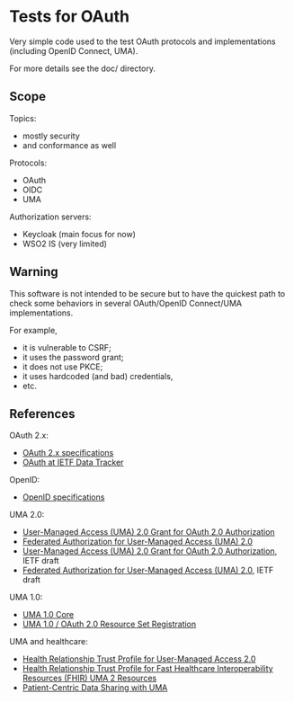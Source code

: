# Tests for OAuth

Very simple code used to the test OAuth protocols and implementations
(including OpenID Connect, UMA).

For more details see the doc/ directory.

## Scope

Topics:

* mostly security
* and conformance as well

Protocols:

* OAuth
* OIDC
* UMA

Authorization servers:

* Keycloak (main focus for now)
* WSO2 IS (very limited)

## Warning

This software is not intended to be secure but to have the quickest path to check some behaviors
in several OAuth/OpenID Connect/UMA implementations.

For example,

* it is vulnerable to CSRF;
* it uses the password grant;
* it does not use PKCE;
* it uses hardcoded (and bad) credentials,
* etc.

## References

OAuth 2.x:

* [OAuth 2.x specifications](https://oauth.net/2/)
* [OAuth at IETF Data Tracker](https://datatracker.ietf.org/wg/oauth/documents/)

OpenID:

* [OpenID specifications](https://openid.net/developers/specs/)

UMA 2.0:

* [User-Managed Access (UMA) 2.0 Grant for OAuth 2.0 Authorization](https://docs.kantarainitiative.org/uma/wg/rec-oauth-uma-grant-2.0.html)
* [Federated Authorization for User-Managed Access (UMA) 2.0](https://docs.kantarainitiative.org/uma/wg/rec-oauth-uma-federated-authz-2.0.html)
* [User-Managed Access (UMA) 2.0 Grant for OAuth 2.0 Authorization](https://datatracker.ietf.org/doc/html/draft-maler-oauth-umagrant-00), IETF draft
* [Federated Authorization for User-Managed Access (UMA) 2.0](https://datatracker.ietf.org/doc/html/draft-maler-oauth-umafedauthz-00), IETF draft

UMA 1.0:

* [UMA 1.0 Core](https://docs.kantarainitiative.org/uma/rec-uma-core-v1_0.html)
* [UMA 1.0 / OAuth 2.0 Resource Set Registration](https://docs.kantarainitiative.org/uma/rec-oauth-resource-reg-v1_0_1.html)

UMA and healthcare:

* [Health Relationship Trust Profile for User-Managed Access 2.0](https://openid.net/specs/openid-heart-uma2-1_0.html)
* [Health Relationship Trust Profile for Fast Healthcare Interoperability Resources (FHIR) UMA 2 Resources](https://openid.net/specs/openid-heart-fhir-uma2-1_0.html)
* [Patient-Centric Data Sharing with UMA](https://kantara.atlassian.net/wiki/spaces/uma/pages/172687365/Patient-Centric+Data+Sharing+with+UMA)
